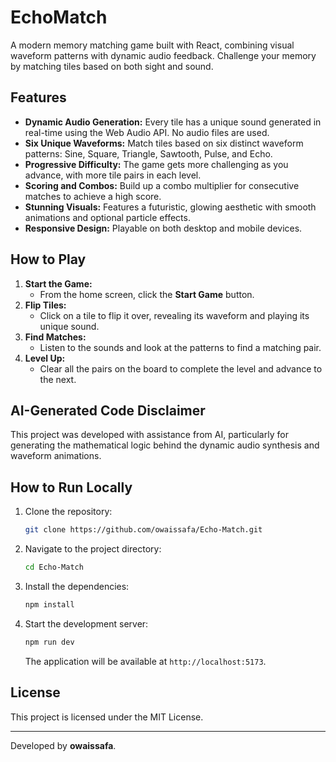 # EchoMatch

A modern memory matching game built with React, combining visual waveform patterns with dynamic audio feedback. Challenge your memory by matching tiles based on both sight and sound.

## Features

-   **Dynamic Audio Generation:** Every tile has a unique sound generated in real-time using the Web Audio API. No audio files are used.
-   **Six Unique Waveforms:** Match tiles based on six distinct waveform patterns: Sine, Square, Triangle, Sawtooth, Pulse, and Echo.
-   **Progressive Difficulty:** The game gets more challenging as you advance, with more tile pairs in each level.
-   **Scoring and Combos:** Build up a combo multiplier for consecutive matches to achieve a high score.
-   **Stunning Visuals:** Features a futuristic, glowing aesthetic with smooth animations and optional particle effects.
-   **Responsive Design:** Playable on both desktop and mobile devices.

## How to Play

1.  **Start the Game:**
    -   From the home screen, click the **Start Game** button.
2.  **Flip Tiles:**
    -   Click on a tile to flip it over, revealing its waveform and playing its unique sound.
3.  **Find Matches:**
    -   Listen to the sounds and look at the patterns to find a matching pair.
4.  **Level Up:**
    -   Clear all the pairs on the board to complete the level and advance to the next.

## AI-Generated Code Disclaimer

This project was developed with assistance from AI, particularly for generating the mathematical logic behind the dynamic audio synthesis and waveform animations.

## How to Run Locally

1.  Clone the repository:
    ```bash
    git clone https://github.com/owaissafa/Echo-Match.git
    ```
2.  Navigate to the project directory:
    ```bash
    cd Echo-Match
    ```
3.  Install the dependencies:
    ```bash
    npm install
    ```
4.  Start the development server:
    ```bash
    npm run dev
    ```
    The application will be available at `http://localhost:5173`.

## License

This project is licensed under the MIT License.

---
Developed by **owaissafa**.
